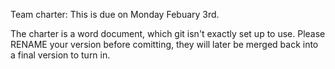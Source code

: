 Team charter: This is due on Monday Febuary 3rd.

The charter is a word document, which git isn't exactly set up to use. Please RENAME your version before comitting, they will later be merged back into a final version to turn in.
